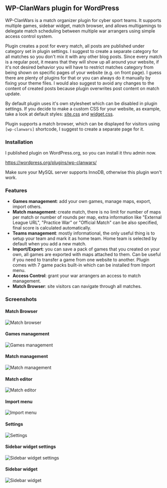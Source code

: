## WP-ClanWars plugin for WordPress

WP-ClanWars is a match organizer plugin for cyber sport teams. It supports multiple games, sidebar widget, match browser, and allows multigamings to delegate match scheduling between multiple war arrangers using simple access control system.

Plugin creates a post for every match, all posts are published under category set in plugin settings. I suggest to create a separate category for all matches so you don't mix it with any other blog posts. Since every match is a regular post, it means that they will show up all around your website, if it's not desired behavior you will have to restrict matches category from being shown on specific pages of your website (e.g. on front page). I guess there are plenty of plugins for that or you can always do it manually by fixing your theme files. I would also suggest to avoid any changes to the content of created posts because plugin overwrites post content on match update.

By default plugin uses it's own stylesheet which can be disabled in plugin settings. If you decide to make a custom CSS for your website, as example, take a look at default styles: [site.css](https://bitbucket.org/and/wp-clanwars/raw/default/css/site.css) and [widget.css](https://bitbucket.org/and/wp-clanwars/raw/default/css/widget.css).

Plugin supports a match browser, which can be displayed for visitors using `[wp-clanwars]` shortcode, I suggest to create a separate page for it.

### Installation

I published plugin on WordPress.org, so you can install it thru admin now.

https://wordpress.org/plugins/wp-clanwars/

Make sure your MySQL server supports InnoDB, otherwise this plugin won't work.

### Features

* __Games management__: add your own games, manage maps, export, import others.
* __Match management__: create match, there is no limit for number of maps per match or number of rounds per map, extra information like "External League URL", "Practice War" or "Official Match" can be also specified, final score is calculated automatically.
* __Teams management__: mostly informational, the only useful thing is to setup your team and mark it as home team. Home team is selected by default when you add a new match.
* __Import/Export__: you can save a pack of games that you created on your own, all games are exported with maps attached to them. Can be useful if you need to transfer a game from one website to another. Plugin comes with 7 game packs built-in which can be installed from Import menu.
* __Access Control__: grant your war arrangers an access to match management.
* __Match Browser__: site visitors can navigate through all matches.

### Screenshots

#### Match Browser
![Match browser](https://bitbucket.org/and/wp-clanwars/raw/default/screenshot-1.jpg)

#### Games management
![Games management](https://bitbucket.org/and/wp-clanwars/raw/default/screenshot-2.jpg)

#### Match management
![Match management](https://bitbucket.org/and/wp-clanwars/raw/default/screenshot-3.jpg)

#### Match editor
![Match editor](https://bitbucket.org/and/wp-clanwars/raw/default/screenshot-4.jpg)

#### Import menu
![Import menu](https://bitbucket.org/and/wp-clanwars/raw/default/screenshot-5.jpg)

#### Settings
![Settings](https://bitbucket.org/and/wp-clanwars/raw/default/screenshot-6.jpg)

#### Sidebar widget settings
![Sidebar widget settings](https://bitbucket.org/and/wp-clanwars/raw/default/screenshot-7.jpg)

#### Sidebar widget
![Sidebar widget](https://bitbucket.org/and/wp-clanwars/raw/default/screenshot-8.jpg)